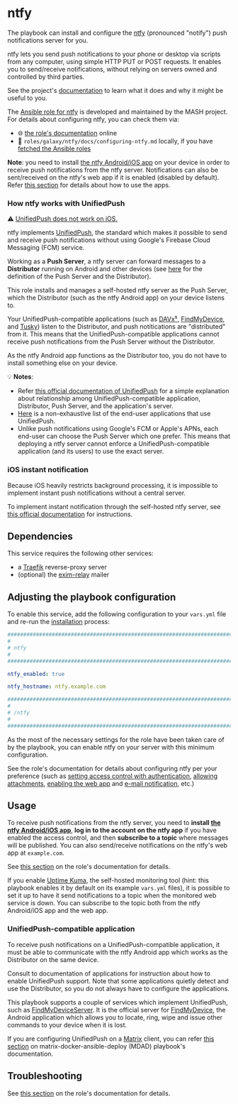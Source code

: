 <!--
SPDX-FileCopyrightText: 2020 - 2024 MDAD project contributors
SPDX-FileCopyrightText: 2020 - 2024 Slavi Pantaleev
SPDX-FileCopyrightText: 2020 Aaron Raimist
SPDX-FileCopyrightText: 2020 Chris van Dijk
SPDX-FileCopyrightText: 2020 Dominik Zajac
SPDX-FileCopyrightText: 2020 Mickaël Cornière
SPDX-FileCopyrightText: 2022 François Darveau
SPDX-FileCopyrightText: 2022 Julian Foad
SPDX-FileCopyrightText: 2022 Warren Bailey
SPDX-FileCopyrightText: 2023 Antonis Christofides
SPDX-FileCopyrightText: 2023 Felix Stupp
SPDX-FileCopyrightText: 2023 Pierre 'McFly' Marty
SPDX-FileCopyrightText: 2024 - 2025 Suguru Hirahara

SPDX-License-Identifier: AGPL-3.0-or-later
-->

# ntfy

The playbook can install and configure the [ntfy](https://ntfy.sh/) (pronounced "notify") push notifications server for you.

ntfy lets you send push notifications to your phone or desktop via scripts from any computer, using simple HTTP PUT or POST requests. It enables you to send/receive notifications, without relying on servers owned and controlled by third parties.

See the project's [documentation](https://docs.ntfy.sh/) to learn what it does and why it might be useful to you.

The [Ansible role for ntfy](https://github.com/mother-of-all-self-hosting/ansible-role-ntfy) is developed and maintained by the MASH project. For details about configuring ntfy, you can check them via:
- 🌐 [the role's documentation](https://github.com/mother-of-all-self-hosting/ansible-role-ntfy/blob/main/docs/configuring-ntfy.md) online
- 📁 `roles/galaxy/ntfy/docs/configuring-ntfy.md` locally, if you have [fetched the Ansible roles](../installing.md)

**Note**: you need to install [the ntfy Android/iOS app](https://docs.ntfy.sh/subscribe/phone/) on your device in order to receive push notifications from the ntfy server. Notifications can also be sent/received on the ntfy's web app if it is enabled (disabled by default). Refer [this section](#usage) for details about how to use the apps.

### How ntfy works with UnifiedPush

⚠️ [UnifiedPush does not work on iOS.](https://unifiedpush.org/users/faq/#will-unifiedpush-ever-work-on-ios)

ntfy implements [UnifiedPush](https://unifiedpush.org), the standard which makes it possible to send and receive push notifications without using Google's Firebase Cloud Messaging (FCM) service.

Working as a **Push Server**, a ntfy server can forward messages to a **Distributor** running on Android and other devices (see [here](https://unifiedpush.org/users/distributors/#definitions) for the definition of the Push Server and the Distributor).

This role installs and manages a self-hosted ntfy server as the Push Server, which the Distributor (such as the ntfy Android app) on your device listens to.

Your UnifiedPush-compatible applications (such as [DAVx⁵](https://www.davx5.com/), [FindMyDevice](https://gitlab.com/Nulide/findmydevice/), and [Tusky](https://tusky.app/)) listen to the Distributor, and push notitications are "distributed" from it. This means that the UnifiedPush-compatible applications cannot receive push notifications from the Push Server without the Distributor.

As the ntfy Android app functions as the Distributor too, you do not have to install something else on your device.

💡 **Notes**:
- Refer [this official documentation of UnifiedPush](https://unifiedpush.org/users/troubleshooting/#understand-unifiedpush) for a simple explanation about relationship among UnifiedPush-compatible application, Distributor, Push Server, and the application's server.
- [Here](https://unifiedpush.org/users/apps/) is a non-exhaustive list of the end-user applications that use UnifiedPush.
- Unlike push notifications using Google's FCM or Apple's APNs, each end-user can choose the Push Server which one prefer. This means that deploying a ntfy server cannot enforce a UnifiedPush-compatible application (and its users) to use the exact server.

### iOS instant notification

Because iOS heavily restricts background processing, it is impossible to implement instant push notifications without a central server.

To implement instant notification through the self-hosted ntfy server, see [this official documentation](https://docs.ntfy.sh/config/#ios-instant-notifications) for instructions.

## Dependencies

This service requires the following other services:

- a [Traefik](traefik.md) reverse-proxy server
- (optional) the [exim-relay](exim-relay.md) mailer

## Adjusting the playbook configuration

To enable this service, add the following configuration to your `vars.yml` file and re-run the [installation](../installing.md) process:

```yaml
########################################################################
#                                                                      #
# ntfy                                                                 #
#                                                                      #
########################################################################

ntfy_enabled: true

ntfy_hostname: ntfy.example.com

########################################################################
#                                                                      #
# /ntfy                                                                #
#                                                                      #
########################################################################
```

As the most of the necessary settings for the role have been taken care of by the playbook, you can enable ntfy on your server with this minimum configuration.

See the role's documentation for details about configuring ntfy per your preference (such as [setting access control with authentication](https://github.com/mother-of-all-self-hosting/ansible-role-ntfy/blob/main/docs/configuring-ntfy.md#enable-access-control-with-authentication-optional), [allowing attachments](https://github.com/mother-of-all-self-hosting/ansible-role-ntfy/blob/main/docs/configuring-ntfy.md#allow-attachments-optional), [enabling the web app](https://github.com/mother-of-all-self-hosting/ansible-role-ntfy/blob/main/docs/configuring-ntfy.md#enable-web-app-optional) and [e-mail notification](https://github.com/mother-of-all-self-hosting/ansible-role-ntfy/blob/main/docs/configuring-ntfy.md#enable-e-mail-notification-optional), etc.)

## Usage

To receive push notifications from the ntfy server, you need to **install [the ntfy Android/iOS app](https://docs.ntfy.sh/subscribe/phone/)**, **log in to the account on the ntfy app** if you have enabled the access control, and then **subscribe to a topic** where messages will be published. You can also send/receive notifications on the ntfy's web app at `example.com`.

See [this section](https://github.com/mother-of-all-self-hosting/ansible-role-ntfy/blob/main/docs/configuring-ntfy.md#usage) on the role's documentation for details.

If you enable [Uptime Kuma](uptime-kuma.md), the self-hosted monitoring tool (hint: this playbook enables it by default on its example `vars.yml` files), it is possible to set it up to have it send notifications to a topic when the monitored web service is down. You can subscribe to the topic both from the ntfy Android/iOS app and the web app.

### UnifiedPush-compatible application

To receive push notifications on a UnifiedPush-compatible application, it must be able to communicate with the ntfy Android app which works as the Distributor on the same device.

Consult to documentation of applications for instruction about how to enable UnifiedPush support. Note that some applications quietly detect and use the Distributor, so you do not always have to configure the applications.

This playbook supports a couple of services which implement UnifiedPush, such as [FindMyDeviceServer](findmydeviceserver.md). It is the official server for [FindMyDevice](https://gitlab.com/Nulide/findmydevice/), the Android application which allows you to locate, ring, wipe and issue other commands to your device when it is lost.

If you are configuring UnifiedPush on a [Matrix](https://matrix.org) client, you can refer [this section](https://github.com/spantaleev/matrix-docker-ansible-deploy/blob/master/docs/configuring-playbook-ntfy.md#setting-up-a-unifiedpush-compatible-matrix-client) on matrix-docker-ansible-deploy (MDAD) playbook's documentation.

## Troubleshooting

See [this section](https://github.com/mother-of-all-self-hosting/ansible-role-ntfy/blob/main/docs/configuring-ntfy.md#troubleshooting) on the role's documentation for details.
